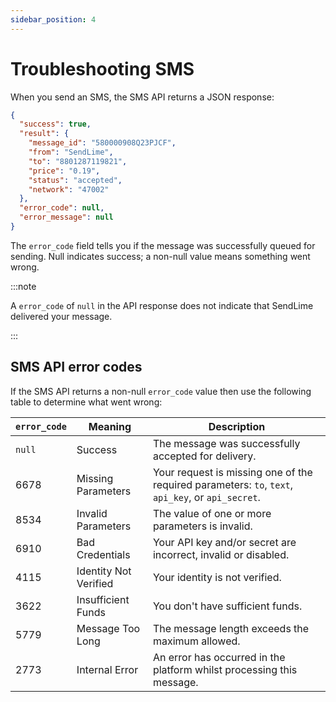 ```yaml
---
sidebar_position: 4
---
```


# Troubleshooting SMS
When you send an SMS, the SMS API returns a JSON response:

```json
{
  "success": true,
  "result": {
    "message_id": "580000908Q23PJCF",
    "from": "SendLime",
    "to": "8801287119821",
    "price": "0.19",
    "status": "accepted",
    "network": "47002"
  },
  "error_code": null,
  "error_message": null
}
```

The `error_code` field tells you if the message was successfully queued for sending. Null indicates success; a non-null value means something went wrong.

:::note

A `error_code` of `null` in the API response does not indicate that SendLime delivered your message.

:::

## SMS API error codes
If the SMS API returns a non-null `error_code` value then use the following table to determine what went wrong:

| `error_code` | Meaning               | Description                                                           |
|--------------|-----------------------|-----------------------------------------------------------------------|
| `null`       | Success               | The message was successfully accepted for delivery.                   |
| 6678         | Missing Parameters    | Your request is missing one of the required parameters: `to`, `text`, `api_key`, or `api_secret`. |                                                                   |
| 8534         | Invalid Parameters    | The value of one or more parameters is invalid.                       |
| 6910         | Bad Credentials       | Your API key and/or secret are incorrect, invalid or disabled.        |
| 4115         | Identity Not Verified | Your identity is not verified.                                        |
| 3622         | Insufficient Funds    | You don't have sufficient funds.                                      |
| 5779         | Message Too Long      | The message length exceeds the maximum allowed.                       |
| 2773         | Internal Error        | An error has occurred in the platform whilst processing this message. |

